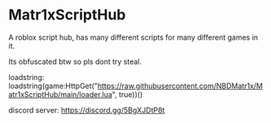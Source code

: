# Matr1xScriptHub
A roblox script hub, has many different scripts for many different games in it.

Its obfuscated btw so pls dont try steal. 

loadstring: loadstring(game:HttpGet("https://raw.githubusercontent.com/NBDMatr1x/Matr1xScriptHub/main/loader.lua", true))()

discord server: https://discord.gg/5BgXJDtP8t
